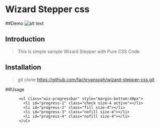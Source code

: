 # Wizard Stepper css

##Demo
![alt text](https://cdn.pbrd.co/images/HmdcpUA.png)

## Introduction

> This is simple sample Wizard Stepper with Pure CSS Code


## Installation

> git clone https://github.com/fachryansyah/wizard-stepper-css.git

##Usage
```
      <ul class="wiz-progressbar" style="margin-bottom:40px">
        <li id="progress-1" class="check size-4 active"></li>
        <li id="progress-2" class="fill size-4"></li>
        <li id="progress-3" class="nofill size-4"></li>
        <li id="progress-4" class="nofill size-4"></li>
      </ul>
```